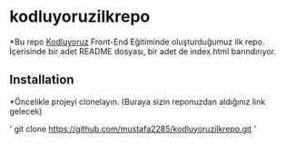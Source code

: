 # kodluyoruzilkrepo

*Bu repo [Kodluyoruz](https://www.kodluyoruz.org/) Front-End Eğitiminde oluşturduğumuz ilk repo. İçerisinde bir adet README dosyası, bir adet de index.html barındırıyor.

## Installation

*Öncelikle projeyi clonelayın. (Buraya sizin reponuzdan aldığınız link gelecek)

'
git clone https://github.com/mustafa2285/kodluyoruzilkrepo.git
'
